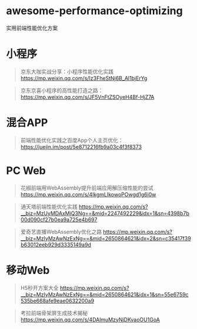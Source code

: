 # awesome-performance-optimizing
实用前端性能优化方案

# 小程序
> 京东大咖实战分享：小程序性能优化实践 https://mp.weixin.qq.com/s/Iz3FheStNj6B_Al1bjErYg

> 京东京喜小程序的高性能打造之路：https://mp.weixin.qq.com/s/JF5VnFtZSOyeH4Bf-HjZ7A

# 混合APP
> 前端性能优化实践之百度App个人主页优化：https://juejin.im/post/5e8712216fb9a03c4f3f8373

# PC Web
> 花椒前端用WebAssembly提升前端应用解压缩性能的尝试 https://mp.weixin.qq.com/s/4lkgmLIkowoPOwgd1g6i0w

> 通天塔前端性能优化实践 https://mp.weixin.qq.com/s?__biz=MzUyMDAxMjQ3Ng==&mid=2247492229&idx=1&sn=4398b7b00d090cf27b0ea9a725e4b697

> 爱奇艺直播WebAssembly优化之路 https://mp.weixin.qq.com/s?__biz=MzIyMzAwNzExNg==&mid=2650864621&idx=2&sn=c35417f39b63012eeb929d3335149a9d

# 移动Web
> H5秒开方案大全 https://mp.weixin.qq.com/s?__biz=MzIyMzAwNzExNg==&mid=2650864621&idx=1&sn=55e6759c535be668afe9eae0632200a9

> 考拉前端骨架屏生成技术揭秘 https://mp.weixin.qq.com/s/4DAlmuMzyNjDKvaoOU1GoA

